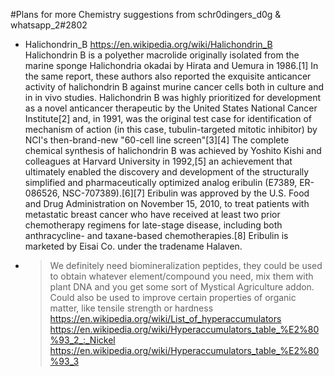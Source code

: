 #Plans for more Chemistry suggestions from schr0dingers_d0g & whatsapp_2#2802

 - Halichondrin_B https://en.wikipedia.org/wiki/Halichondrin_B
 Halichondrin B is a polyether macrolide originally isolated from the marine sponge Halichondria okadai by Hirata and Uemura in 1986.[1] In the same report, these authors also reported the exquisite anticancer activity of halichondrin B against murine cancer cells both in culture and in in vivo studies. Halichondrin B was highly prioritized for development as a novel anticancer therapeutic by the United States National Cancer Institute[2] and, in 1991, was the original test case for identification of mechanism of action (in this case, tubulin-targeted mitotic inhibitor) by NCI's then-brand-new "60-cell line screen"[3][4] The complete chemical synthesis of halichondrin B was achieved by Yoshito Kishi and colleagues at Harvard University in 1992,[5] an achievement that ultimately enabled the discovery and development of the structurally simplified and pharmaceutically optimized analog eribulin (E7389, ER-086526, NSC-707389).[6][7] Eribulin was approved by the U.S. Food and Drug Administration on November 15, 2010, to treat patients with metastatic breast cancer who have received at least two prior chemotherapy regimens for late-stage disease, including both anthracycline- and taxane-based chemotherapies.[8] Eribulin is marketed by Eisai Co. under the tradename Halaven. 

 - > We definitely need biomineralization peptides, they could be used to obtain whatever element/compound you need, mix them with plant DNA and you get some sort of Mystical Agriculture addon. Could also be used to improve certain properties of organic matter, like tensile strength or hardness
 https://en.wikipedia.org/wiki/List_of_hyperaccumulators
https://en.wikipedia.org/wiki/Hyperaccumulators_table_%E2%80%93_2_:_Nickel
https://en.wikipedia.org/wiki/Hyperaccumulators_table_%E2%80%93_3
